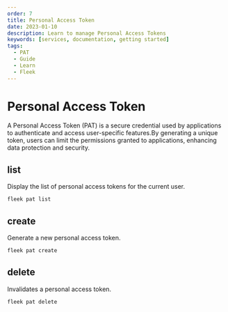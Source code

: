 ```yaml
---
order: 7
title: Personal Access Token
date: 2023-01-10
description: Learn to manage Personal Access Tokens
keywords: [services, documentation, getting started]
tags:
  - PAT
  - Guide
  - Learn
  - Fleek
---
```


# Personal Access Token

A Personal Access Token (PAT) is a secure credential used by applications to authenticate and access user-specific features.By generating a unique token, users can limit the permissions granted to applications, enhancing data protection and security.

## list

Display the list of personal access tokens for the current user.

```sh
fleek pat list
```

## create

Generate a new personal access token.

```sh
fleek pat create
```

## delete

Invalidates a personal access token.

```sh
fleek pat delete
```

